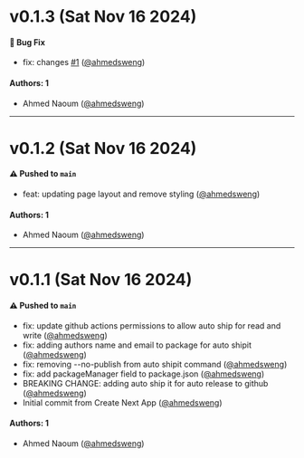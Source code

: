 # v0.1.3 (Sat Nov 16 2024)

#### 🐛 Bug Fix

- fix: changes [#1](https://github.com/ahmedsweng/auto-shipit/pull/1) ([@ahmedsweng](https://github.com/ahmedsweng))

#### Authors: 1

- Ahmed Naoum ([@ahmedsweng](https://github.com/ahmedsweng))

---

# v0.1.2 (Sat Nov 16 2024)

#### ⚠️ Pushed to `main`

- feat: updating page layout and remove styling ([@ahmedsweng](https://github.com/ahmedsweng))

#### Authors: 1

- Ahmed Naoum ([@ahmedsweng](https://github.com/ahmedsweng))

---

# v0.1.1 (Sat Nov 16 2024)

#### ⚠️ Pushed to `main`

- fix: update github actions permissions to allow auto ship for read and write ([@ahmedsweng](https://github.com/ahmedsweng))
- fix: adding authors name and email to package for auto shipit ([@ahmedsweng](https://github.com/ahmedsweng))
- fix: removing --no-publish from auto shipit command ([@ahmedsweng](https://github.com/ahmedsweng))
- fix: add packageManager field to package.json ([@ahmedsweng](https://github.com/ahmedsweng))
- BREAKING CHANGE: adding auto ship it for auto release to github ([@ahmedsweng](https://github.com/ahmedsweng))
- Initial commit from Create Next App ([@ahmedsweng](https://github.com/ahmedsweng))

#### Authors: 1

- Ahmed Naoum ([@ahmedsweng](https://github.com/ahmedsweng))
